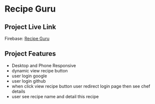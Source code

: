 # Recipe Guru 

## Project Live Link 
Firebase: [ Recipe Guru ]( https://recipe-guru-5e668.web.app/)

## Project Features
- Desktop and Phone Responsive
- dynamic view recipe button
- user login google
- user login github
- when click view recipe button user redirect login page then see chef details
- user see recipe name  and detail this recipe




